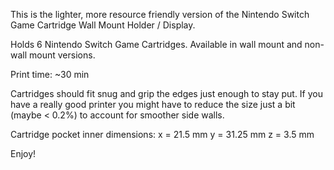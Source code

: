 This is the lighter, more resource friendly version of the Nintendo Switch Game Cartridge Wall Mount Holder / Display.

Holds 6 Nintendo Switch Game Cartridges. Available in wall mount and non-wall mount versions.

Print time: ~30 min

Cartridges should fit snug and grip the edges just enough to stay put. If you have a really good printer you might have to reduce the size just a bit (maybe < 0.2%) to account for smoother side walls.

Cartridge pocket inner dimensions:
x = 21.5 mm
y = 31.25 mm
z = 3.5 mm

Enjoy!
